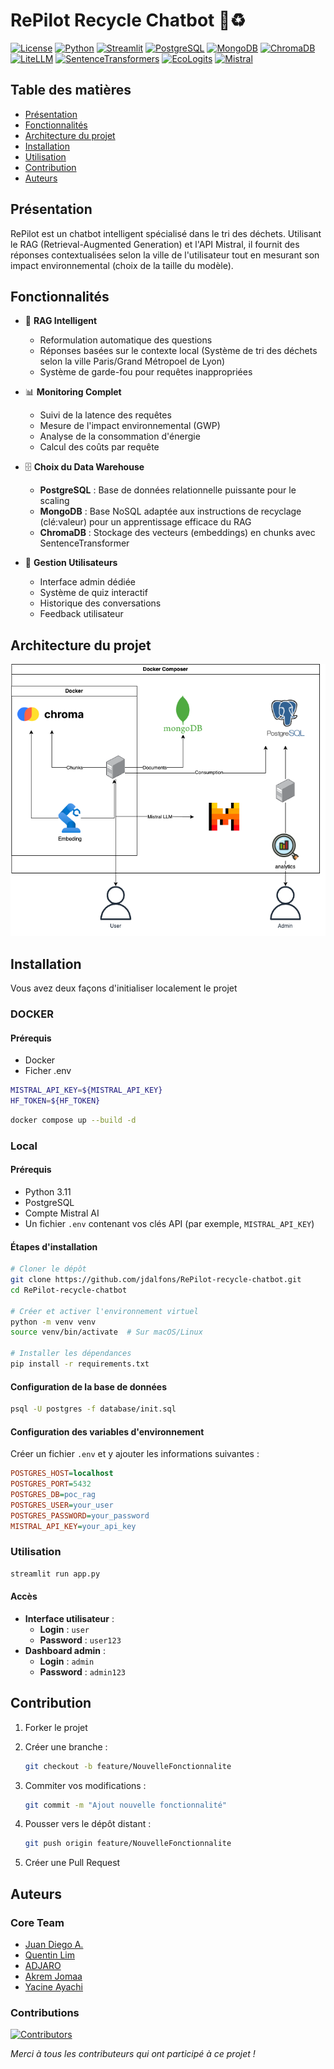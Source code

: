 # RePilot Recycle Chatbot 🤖♻️

[![License](https://img.shields.io/badge/License-MIT-blue.svg)](https://opensource.org/licenses/MIT)
[![Python](https://img.shields.io/badge/Python-3.9%2B-blue)](https://www.python.org/)
[![Streamlit](https://img.shields.io/badge/Streamlit-1.28-red)](https://streamlit.io/)
[![PostgreSQL](https://img.shields.io/badge/PostgreSQL-15.0-blue)](https://www.postgresql.org/)
[![MongoDB](https://img.shields.io/badge/MongoDB-6.0-green)](https://www.mongodb.com/)
[![ChromaDB](https://img.shields.io/badge/ChromaDB-0.4.15-orange)](https://www.trychroma.com/)
[![LiteLLM](https://img.shields.io/badge/LiteLLM-1.0-yellow)](https://github.com/BerriAI/litellm)
[![SentenceTransformers](https://img.shields.io/badge/SentenceTransformers-2.2.2-blueviolet)](https://www.sbert.net/)
[![EcoLogits](https://img.shields.io/badge/EcoLogits-Enabled-green)](https://github.com/your-org/ecologits)
[![Mistral](https://img.shields.io/badge/Mistral%20AI-API-purple)](https://mistral.ai/)

## Table des matières

- [Présentation](#présentation)
- [Fonctionnalités](#fonctionnalités)
- [Architecture du projet](#architecture-du-projet)
- [Installation](#installation)
- [Utilisation](#utilisation)
- [Contribution](#contribution)
- [Auteurs](#auteurs)

## Présentation

RePilot est un chatbot intelligent spécialisé dans le tri des déchets. Utilisant le RAG (Retrieval-Augmented Generation) et l'API Mistral, il fournit des réponses contextualisées selon la ville de l'utilisateur tout en mesurant son impact environnemental (choix de la taille du modèle).

## Fonctionnalités

- 🎯 **RAG Intelligent**
  - Reformulation automatique des questions
  - Réponses basées sur le contexte local (Système de tri des déchets selon la ville Paris/Grand Métropoel de Lyon)
  - Système de garde-fou pour requêtes inappropriées

- 📊 **Monitoring Complet**
  - Suivi de la latence des requêtes
  - Mesure de l'impact environnemental (GWP)
  - Analyse de la consommation d'énergie
  - Calcul des coûts par requête

- 🗄️ **Choix du Data Warehouse**
  - **PostgreSQL** : Base de données relationnelle puissante pour le scaling
  - **MongoDB** : Base NoSQL adaptée aux instructions de recyclage (clé:valeur) pour un apprentissage efficace du RAG
  - **ChromaDB** : Stockage des vecteurs (embeddings) en chunks avec SentenceTransformer

- 👥 **Gestion Utilisateurs**
  - Interface admin dédiée
  - Système de quiz interactif
  - Historique des conversations
  - Feedback utilisateur

## Architecture du projet

![Architecture du projet](assets/LLM_architecture.png)

## Installation
Vous avez deux façons d'initialiser localement le projet

### DOCKER

#### Prérequis

- Docker
- Ficher .env 
```sh
MISTRAL_API_KEY=${MISTRAL_API_KEY}
HF_TOKEN=${HF_TOKEN}
```

```sh
docker compose up --build -d
```
### Local

#### Prérequis

- Python 3.11
- PostgreSQL
- Compte Mistral AI
- Un fichier `.env` contenant vos clés API (par exemple, `MISTRAL_API_KEY`)

#### Étapes d'installation

```bash
# Cloner le dépôt
git clone https://github.com/jdalfons/RePilot-recycle-chatbot.git
cd RePilot-recycle-chatbot

# Créer et activer l'environnement virtuel
python -m venv venv
source venv/bin/activate  # Sur macOS/Linux

# Installer les dépendances
pip install -r requirements.txt
```

#### Configuration de la base de données

```bash
psql -U postgres -f database/init.sql
```

#### Configuration des variables d'environnement

Créer un fichier `.env` et y ajouter les informations suivantes :

```ini
POSTGRES_HOST=localhost
POSTGRES_PORT=5432
POSTGRES_DB=poc_rag
POSTGRES_USER=your_user
POSTGRES_PASSWORD=your_password
MISTRAL_API_KEY=your_api_key
```

### Utilisation

```bash
streamlit run app.py
```

#### Accès

- **Interface utilisateur**  :
  - **Login** : `user`
  - **Password** : `user123`
- **Dashboard admin** :
  - **Login** : `admin`
  - **Password** : `admin123`

## Contribution

1. Forker le projet
2. Créer une branche :

   ```bash
   git checkout -b feature/NouvelleFonctionnalite
   ```

3. Commiter vos modifications :

   ```bash
   git commit -m "Ajout nouvelle fonctionnalité"
   ```

4. Pousser vers le dépôt distant :

   ```bash
   git push origin feature/NouvelleFonctionnalite
   ```

5. Créer une Pull Request

## Auteurs

### Core Team

- [Juan Diego A.](https://github.com/jdalfons) 
- [Quentin Lim](https://github.com/QL2111) 
- [ADJARO](https://github.com/Adjaro) 
- [Akrem Jomaa](https://github.com/akremjomaa) 
- [Yacine Ayachi]()

### Contributions

[![Contributors](https://contrib.rocks/image?repo=jdalfons/RePilot-recycle-chatbot)](https://github.com/jdalfons/RePilot-recycle-chatbot/graphs/contributors)

_Merci à tous les contributeurs qui ont participé à ce projet !_
